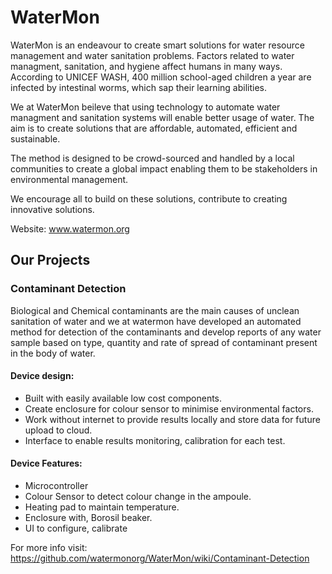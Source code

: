 # WaterMon


WaterMon is an endeavour to create smart solutions for water resource management and water sanitation problems. Factors related to water managment, sanitation, and hygiene affect humans in many ways. According to UNICEF WASH, 400 million school-aged children a year are infected by intestinal worms, which sap their learning abilities. 

We at WaterMon beileve that using technology to automate water managment and sanitation systems will enable better usage of water. The aim is to create solutions that are affordable, automated, efficient and sustainable.

The method is designed to be crowd-sourced and handled by a local communities to create a global impact enabling them to be stakeholders in environmental management.

We encourage all to build on these solutions, contribute to creating innovative solutions.

Website: www.watermon.org
## Our Projects
### Contaminant Detection
Biological and Chemical contaminants are the main causes of unclean sanitation of water and we at watermon have developed an automated method for detection of the contaminants and develop reports of any water sample based on type, quantity and rate of spread of contaminant present in the body of water.

#### Device design:  
* Built with easily available low cost components.
* Create enclosure for colour sensor to minimise environmental factors.
* Work without internet to provide results locally and store data for future upload to cloud.
* Interface to enable results monitoring, calibration for each test.

#### Device Features:
* Microcontroller
* Colour Sensor to detect colour change in the ampoule.
* Heating pad to maintain temperature.
* Enclosure with, Borosil beaker.
* UI to configure, calibrate

For more info visit: https://github.com/watermonorg/WaterMon/wiki/Contaminant-Detection
